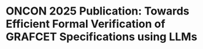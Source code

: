 # ONCON 2025 Publication: Towards Efficient Formal Verification of GRAFCET Specifications using LLMs

